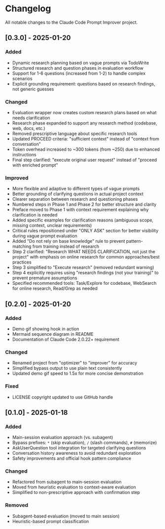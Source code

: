 # Changelog

All notable changes to the Claude Code Prompt Improver project.

## [0.3.0] - 2025-01-20

### Added
- Dynamic research planning based on vague prompts via TodoWrite
- Structured research and question phases in evaluation workflow
- Support for 1-6 questions (increased from 1-2) to handle complex scenarios
- Explicit grounding requirement: questions based on research findings, not generic guesses

### Changed
- Evaluation wrapper now creates custom research plans based on what needs clarification
- Research phase expanded to support any research method (codebase, web, docs, etc.)
- Removed prescriptive language about specific research tools
- Updated PROCEED criteria: "sufficient context" instead of "context from conversation"
- Token overhead increased to ~300 tokens (from ~250) due to enhanced instructions
- Final step clarified: "execute original user request" instead of "proceed with enriched prompt"

### Improved
- More flexible and adaptive to different types of vague prompts
- Better grounding of clarifying questions in actual project context
- Clearer separation between research and questioning phases
- Numbered steps in Phase 1 and Phase 2 for better structure and clarity
- Preface moved to Phase 1 with context requirement explaining why clarification is needed
- Added specific examples for clarification reasons (ambiguous scope, missing context, unclear requirements)
- Critical rules repositioned under "ONLY ASK" section for better visibility during vague prompt evaluation
- Added "Do not rely on base knowledge" rule to prevent pattern-matching from training instead of research
- Step 2 clarified: "Research WHAT NEEDS CLARIFICATION, not just the project" with emphasis on online research for common approaches/best practices
- Step 3 simplified to "Execute research" (removed redundant warning)
- Step 4 explicitly requires using "research findings (not your training)" to prevent premature assumptions
- Specified recommended tools: Task/Explore for codebase, WebSearch for online research, Read/Grep as needed

## [0.2.0] - 2025-01-20

### Added
- Demo gif showing hook in action
- Mermaid sequence diagram in README
- Documentation of Claude Code 2.0.22+ requirement

### Changed
- Renamed project from "optimizer" to "improver" for accuracy
- Simplified bypass output to use plain text consistently
- Updated demo gif speed to 1.5x for more concise demonstration

### Fixed
- LICENSE copyright updated to use GitHub handle

## [0.1.0] - 2025-01-18

### Added
- Main-session evaluation approach (vs. subagent)
- Bypass prefixes: `*` (skip evaluation), `/` (slash commands), `#` (memorize)
- AskUserQuestion tool integration for targeted clarifying questions
- Conversation history awareness to avoid redundant exploration
- Safety improvements and official hook pattern compliance

### Changed
- Refactored from subagent to main-session evaluation
- Moved from heuristic evaluation to context-aware evaluation
- Simplified to non-prescriptive approach with confirmation step

### Removed
- Subagent-based evaluation (moved to main session)
- Heuristic-based prompt classification